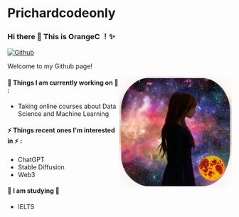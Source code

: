 # Prichardcodeonly

### Hi there 👋 This is OrangeC ！✨ 
 
 
[![Github](https://img.shields.io/badge/-Github-000?style=flat&logo=Github&logoColor=white)](https://github.com/Pritchardcodeonly)

 
Welcome to my Github page! 
 
<img align="right" alt="img" src="https://github.com/zhanglina94/zhanglina94/blob/main/img/pic.jpg" width="50%" height="auto" />
 
 
#### 🌱 Things I am currently working on 🌱 : 
- Taking online courses about Data Science and Machine Learning

 
#### ⚡ Things recent ones I'm interested in ⚡ : 
- ChatGPT
- Stable Diffusion
- Web3

#### 🌻 I am studying 🌻
- IELTS


